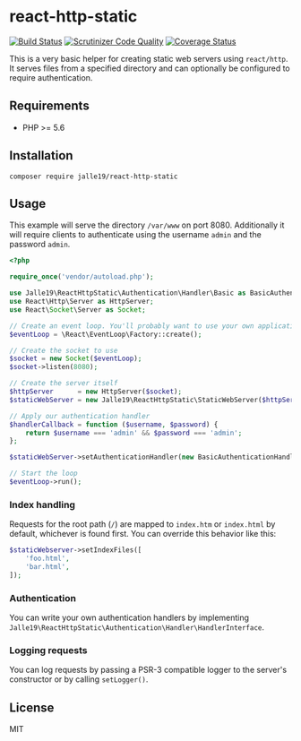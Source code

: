 # react-http-static

[![Build Status](https://travis-ci.org/Jalle19/react-http-static.svg?branch=travis)](https://travis-ci.org/Jalle19/react-http-static)
[![Scrutinizer Code Quality](https://scrutinizer-ci.com/g/Jalle19/react-http-static/badges/quality-score.png?b=master)](https://scrutinizer-ci.com/g/Jalle19/react-http-static/?branch=master)
[![Coverage Status](https://coveralls.io/repos/github/Jalle19/react-http-static/badge.svg?branch=master)](https://coveralls.io/github/Jalle19/react-http-static?branch=master)

This is a very basic helper for creating static web servers using `react/http`. It serves files from a specified 
directory and can optionally be configured to require authentication.

## Requirements

* PHP >= 5.6

## Installation

```
composer require jalle19/react-http-static
```

## Usage

This example will serve the directory `/var/www` on port 8080. Additionally it will require clients to authenticate 
using the username `admin` and the password `admin`.

```php
<?php

require_once('vendor/autoload.php');

use Jalle19\ReactHttpStatic\Authentication\Handler\Basic as BasicAuthenticationHandler;
use React\Http\Server as HttpServer;
use React\Socket\Server as Socket;

// Create an event loop. You'll probably want to use your own application's loop instead of creating a new one.
$eventLoop = \React\EventLoop\Factory::create();

// Create the socket to use
$socket = new Socket($eventLoop);
$socket->listen(8080);

// Create the server itself
$httpServer      = new HttpServer($socket);
$staticWebServer = new Jalle19\ReactHttpStatic\StaticWebServer($httpServer, '/var/www');

// Apply our authentication handler
$handlerCallback = function ($username, $password) {
    return $username === 'admin' && $password === 'admin';
};

$staticWebServer->setAuthenticationHandler(new BasicAuthenticationHandler('our fancy realm', $handlerCallback));

// Start the loop
$eventLoop->run();
```

### Index handling

Requests for the root path (`/`) are mapped to `index.htm` or `index.html` by default, whichever is found first. You 
can override this behavior like this:

```php
$staticWebserver->setIndexFiles([
	'foo.html',
	'bar.html',
]);
```

### Authentication

You can write your own authentication handlers by implementing `Jalle19\ReactHttpStatic\Authentication\Handler\HandlerInterface`.

### Logging requests

You can log requests by passing a PSR-3 compatible logger to the server's constructor or by calling `setLogger()`. 

## License

MIT
